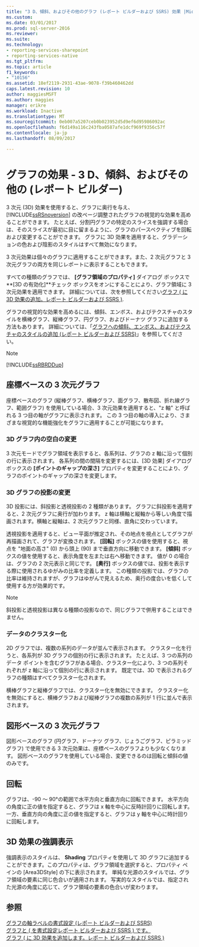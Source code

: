 ```yaml
---
title: "3 D、傾斜、およびその他のグラフ (レポート ビルダーおよび SSRS) 効果 |Microsoft ドキュメント"
ms.custom: 
ms.date: 03/01/2017
ms.prod: sql-server-2016
ms.reviewer: 
ms.suite: 
ms.technology:
- reporting-services-sharepoint
- reporting-services-native
ms.tgt_pltfrm: 
ms.topic: article
f1_keywords:
- "10156"
ms.assetid: 18ef2119-2931-43ae-9078-f39b460462dd
caps.latest.revision: 10
author: maggiesMSFT
ms.author: maggies
manager: erikre
ms.workload: Inactive
ms.translationtype: MT
ms.sourcegitcommit: 0eb007a5207ceb0b023952d5d9ef6d95986092ac
ms.openlocfilehash: f6d149a116c243fba0587afe1dcf969f9356c57f
ms.contentlocale: ja-jp
ms.lasthandoff: 08/09/2017

---
```

# <a name="chart-effects---3d-bevel-and-other-report-builder"></a>グラフの効果 - 3 D、傾斜、およびその他の (レポート ビルダー)
  3 次元 (3D) 効果を使用すると、グラフに奥行を与え、 [!INCLUDE[ssRSnoversion](../../includes/ssrsnoversion-md.md)] の改ページ調整されたグラフの視覚的な効果を高めることができます。 たとえば、分割円グラフの特定のスライスを強調する場合は、そのスライスが最初に目に留まるように、グラフのパースペクティブを回転および変更することができます。 グラフに 3D 効果を適用すると、グラデーションの色および陰影のスタイルはすべて無効になります。  
  
 3 次元効果は個々のグラフに適用することができます。また、2 次元グラフと 3 次元グラフの両方を同じレポートに表示することもできます。  
  
 すべての種類のグラフでは、 **[グラフ領域のプロパティ]** ダイアログ ボックスで **[3D の有効化]**チェック ボックスをオンにすることにより、グラフ領域に 3 次元効果を適用できます。 詳細については、次を参照してください[グラフ &#40; に 3D 効果の追加。レポート ビルダーおよび SSRS &#41;](../../reporting-services/report-design/chart-effects-add-3d-effects-report-builder.md).  
  
 グラフの視覚的な効果を高めるには、傾斜、エンボス、およびテクスチャのスタイルを横棒グラフ、縦棒グラフ、円グラフ、およびドーナツ グラフに追加する方法もあります。 詳細については、「[グラフへの傾斜、エンボス、およびテクスチャのスタイルの追加 (レポート ビルダーおよび SSRS)](../../reporting-services/report-design/chart-effects-add-bevel-emboss-or-texture-report-builder.md)」を参照してください。  
  
> [!NOTE]  
>  [!INCLUDE[ssRBRDDup](../../includes/ssrbrddup-md.md)]  
  
## <a name="coordinate-based-three-dimensional-charts"></a>座標ベースの 3 次元グラフ  
 座標ベースのグラフ (縦棒グラフ、横棒グラフ、面グラフ、散布図、折れ線グラフ、範囲グラフ) を使用している場合、3 次元効果を適用すると、"z 軸" と呼ばれる 3 つ目の軸がグラフに表示されます。 この 3 つ目の軸の導入により、さまざまな視覚的な機能強化をグラフに適用することが可能になります。  
  
### <a name="changing-the-white-space-in-a-3d-chart"></a>3D グラフ内の空白の変更  
 3 次元モードでグラフ領域を表示すると、各系列は、グラフの z 軸に沿って個別の行に表示されます。 各系列の間の間隔を変更するには、[3D 効果] ダイアログ ボックスの **[ポイントのギャップの深さ]** プロパティを変更することにより、グラフのポイントのギャップの深さを変更します。  
  
### <a name="changing-the-projection-of-a-3d-chart"></a>3D グラフの投影の変更  
 3D 投影には、斜投影と透視投影の 2 種類があります。 グラフに斜投影を適用すると、2 次元グラフに奥行が加わります。 z 軸は横軸と縦軸から等しい角度で描画されます。横軸と縦軸は、2 次元グラフと同様、直角に交わっています。  
  
 透視投影を適用すると、ビュー平面が推定され、その地点を視点としてグラフが再描画されて、グラフが変換されます。 **[回転]** ボックスの値を使用すると、視点を "地面の高さ" (0) から頭上 (90) まで垂直方向に移動できます。 **[傾斜]** ボックスの値を使用すると、表示角度を左または右へ移動できます。 値が 0 の場合は、グラフの 2 次元表示と同じです。 **[奥行]** ボックスの値では、投影を表示する際に使用されるゆがみの比率を定義します。 この種類の投影では、グラフの比率は維持されますが、グラフはゆがんで見えるため、奥行の度合いを低くして使用する方が効果的です。  
  
> [!NOTE]  
>  斜投影と透視投影は異なる種類の投影なので、同じグラフで併用することはできません。  
  
### <a name="clustering-data"></a>データのクラスター化  
 2D グラフでは、複数の系列のデータが並んで表示されます。 クラスター化を行うと、各系列が 3D グラフの個別の行に表示されます。 たとえば、3 つの系列のデータ ポイントを含むグラフがある場合、クラスター化により、3 つの系列それぞれが z 軸に沿って個別の行に表示されます。 既定では、3D で表示されるグラフの種類はすべてクラスター化されます。  
  
 横棒グラフと縦棒グラフでは、クラスター化を無効にできます。 クラスター化を無効にすると、横棒グラフおよび縦棒グラフの複数の系列が 1 行に並んで表示されます。  
  
## <a name="shape-based-three-dimensional-charts"></a>図形ベースの 3 次元グラフ  
 図形ベースのグラフ (円グラフ、ドーナツ グラフ、じょうごグラフ、ピラミッド グラフ) で使用できる 3 次元効果は、座標ベースのグラフよりも少なくなります。 図形ベースのグラフを使用している場合、変更できるのは回転と傾斜の値のみです。  
  
## <a name="rotations"></a>回転  
 グラフは、-90 ～ 90°の範囲で水平方向と垂直方向に回転できます。 水平方向の角度に正の値を指定すると、グラフは x 軸を中心に反時計回りに回転します。一方、垂直方向の角度に正の値を指定すると、グラフは y 軸を中心に時計回りに回転します。  
  
## <a name="highlighting-3d-effects"></a>3D 効果の強調表示  
 強調表示のスタイルは、 **Shading** プロパティを使用して 3D グラフに追加することができます。このプロパティは、グラフ領域を選択すると、プロパティ ペインの [Area3DStyle] の下に表示されます。 単純な光源のスタイルでは、グラフ領域の要素に同じ色合いが適用されます。 写実的なスタイルでは、指定された光源の角度に応じて、グラフ領域の要素の色合いが変わります。  
  
## <a name="see-also"></a>参照  
 [グラフの軸ラベルの書式設定 &#40;レポート ビルダーおよび SSRS&#41;](../../reporting-services/report-design/formatting-axis-labels-on-a-chart-report-builder-and-ssrs.md)   
 [グラフと &#40; を書式設定レポート ビルダーおよび SSRS &#41; です。](../../reporting-services/report-design/formatting-a-chart-report-builder-and-ssrs.md)   
 [グラフ &#40; に 3D 効果を追加します。レポート ビルダーおよび SSRS &#41;](../../reporting-services/report-design/chart-effects-add-3d-effects-report-builder.md)  
  
  

